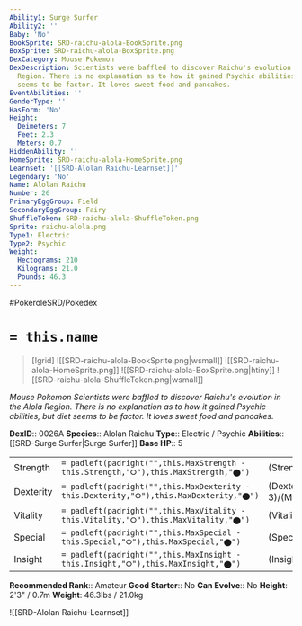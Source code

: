 ```yaml
---
Ability1: Surge Surfer
Ability2: ''
Baby: 'No'
BookSprite: SRD-raichu-alola-BookSprite.png
BoxSprite: SRD-raichu-alola-BoxSprite.png
DexCategory: Mouse Pokemon
DexDescription: Scientists were baffled to discover Raichu's evolution in the Alola
  Region. There is no explanation as to how it gained Psychic abilities, but diet
  seems to be factor. It loves sweet food and pancakes.
EventAbilities: ''
GenderType: ''
HasForm: 'No'
Height:
  Deimeters: 7
  Feet: 2.3
  Meters: 0.7
HiddenAbility: ''
HomeSprite: SRD-raichu-alola-HomeSprite.png
Learnset: '[[SRD-Alolan Raichu-Learnset]]'
Legendary: 'No'
Name: Alolan Raichu
Number: 26
PrimaryEggGroup: Field
SecondaryEggGroup: Fairy
ShuffleToken: SRD-raichu-alola-ShuffleToken.png
Sprite: raichu-alola.png
Type1: Electric
Type2: Psychic
Weight:
  Hectograms: 210
  Kilograms: 21.0
  Pounds: 46.3
---
```


#PokeroleSRD/Pokedex

# `= this.name`

> [!grid]
> ![[SRD-raichu-alola-BookSprite.png|wsmall]]
> ![[SRD-raichu-alola-HomeSprite.png]]
> ![[SRD-raichu-alola-BoxSprite.png|htiny]]
> ![[SRD-raichu-alola-ShuffleToken.png|wsmall]]


*Mouse Pokemon*
*Scientists were baffled to discover Raichu's evolution in the Alola Region. There is no explanation as to how it gained Psychic abilities, but diet seems to be factor. It loves sweet food and pancakes.*

**DexID**:: 0026A
**Species**:: Alolan Raichu
**Type**:: Electric / Psychic
**Abilities**:: [[SRD-Surge Surfer|Surge Surfer]]
**Base HP**:: 5

|           |                                                                                        |                                          |
| --------- | -------------------------------------------------------------------------------------- | ---------------------------------------- |
| Strength  | `= padleft(padright("",this.MaxStrength - this.Strength,"⭘"),this.MaxStrength,"⬤")`    | (Strength::2)/(MaxStrength::5)   |
| Dexterity | `= padleft(padright("",this.MaxDexterity - this.Dexterity,"⭘"),this.MaxDexterity,"⬤")` | (Dexterity:: 3)/(MaxDexterity::6) |
| Vitality  | `= padleft(padright("",this.MaxVitality - this.Vitality,"⭘"),this.MaxVitality,"⬤")`    | (Vitality::2)/(MaxVitality::4)   |
| Special   | `= padleft(padright("",this.MaxSpecial - this.Special,"⭘"),this.MaxSpecial,"⬤")`       | (Special::3)/(MaxSpecial::6)     |
| Insight   | `= padleft(padright("",this.MaxInsight - this.Insight,"⭘"),this.MaxInsight,"⬤")`       | (Insight::2)/(MaxInsight::5)     |


**Recommended Rank**:: Amateur
**Good Starter**:: No
**Can Evolve**:: No
**Height**: 2'3" / 0.7m
**Weight**: 46.3lbs / 21.0kg

![[SRD-Alolan Raichu-Learnset]]